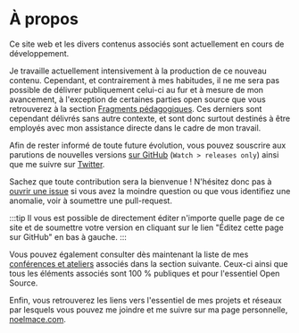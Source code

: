 # À propos

Ce site web et les divers contenus associés sont actuellement en cours de développement.

Je travaille actuellement intensivement à la production de ce nouveau contenu. Cependant, et contrairement à mes habitudes, il ne me sera pas possible de délivrer publiquement celui-ci au fur et à mesure de mon avancement, à l'exception de certaines parties open source que vous retrouverez à la section [Fragments pédagogiques](/materials/). Ces derniers sont cependant délivrés sans autre contexte, et sont donc surtout destinés à être employés avec mon assistance directe dans le cadre de mon travail.

Afin de rester informé de toute future évolution, vous pouvez souscrire aux parutions de nouvelles versions [sur GitHub](https://github.com/fullwebdev/fullwebdev) (`Watch > releases only`) ainsi que me suivre sur [Twitter](https://twitter.com/noel_mace).

Sachez que toute contribution sera la bienvenue ! N'hésitez donc pas à [ouvrir une issue](https://github.com/fullwebdev/fullwebdev/issues/new) si vous avez la moindre question ou que vous identifiez une anomalie, voir à soumettre une pull-request.

:::tip
Il vous est possible de directement éditer n'importe quelle page de ce site et de soumettre votre version en cliquant sur le lien "Éditez cette page sur GitHub" en bas à gauche.
:::

Vous pouvez également consulter dès maintenant la liste de mes [conférences et ateliers](/conferences/) associés dans la section suivante. Ceux-ci ainsi que tous les éléments associés sont 100 % publiques et pour l'essentiel Open Source.

Enfin, vous retrouverez les liens vers l'essentiel de mes projets et réseaux par lesquels vous pouvez me joindre et me suivre sur ma page personnelle, [noelmace.com](https://noelmace.com).
